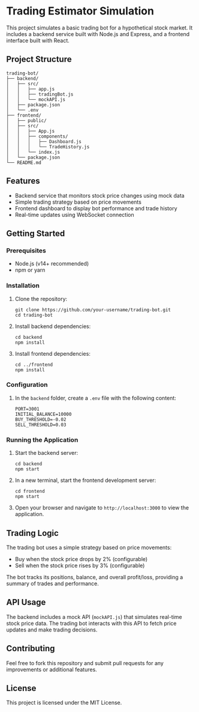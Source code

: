 # Trading Estimator Simulation

This project simulates a basic trading bot for a hypothetical stock market. It includes a backend service built with Node.js and Express, and a frontend interface built with React.

## Project Structure

```
trading-bot/
├── backend/
│   ├── src/
│   │   ├── app.js
│   │   ├── tradingBot.js
│   │   └── mockAPI.js
│   ├── package.json
│   └── .env
├── frontend/
│   ├── public/
│   ├── src/
│   │   ├── App.js
│   │   ├── components/
│   │   │   ├── Dashboard.js
│   │   │   └── TradeHistory.js
│   │   └── index.js
│   └── package.json
└── README.md
```

## Features

- Backend service that monitors stock price changes using mock data
- Simple trading strategy based on price movements
- Frontend dashboard to display bot performance and trade history
- Real-time updates using WebSocket connection

## Getting Started

### Prerequisites

- Node.js (v14+ recommended)
- npm or yarn

### Installation

1. Clone the repository:
   ```
   git clone https://github.com/your-username/trading-bot.git
   cd trading-bot
   ```

2. Install backend dependencies:
   ```
   cd backend
   npm install
   ```

3. Install frontend dependencies:
   ```
   cd ../frontend
   npm install
   ```

### Configuration

1. In the `backend` folder, create a `.env` file with the following content:
   ```
   PORT=3001
   INITIAL_BALANCE=10000
   BUY_THRESHOLD=-0.02
   SELL_THRESHOLD=0.03
   ```

### Running the Application

1. Start the backend server:
   ```
   cd backend
   npm start
   ```

2. In a new terminal, start the frontend development server:
   ```
   cd frontend
   npm start
   ```

3. Open your browser and navigate to `http://localhost:3000` to view the application.

## Trading Logic

The trading bot uses a simple strategy based on price movements:
- Buy when the stock price drops by 2% (configurable)
- Sell when the stock price rises by 3% (configurable)

The bot tracks its positions, balance, and overall profit/loss, providing a summary of trades and performance.

## API Usage

The backend includes a mock API (`mockAPI.js`) that simulates real-time stock price data. The trading bot interacts with this API to fetch price updates and make trading decisions.

## Contributing

Feel free to fork this repository and submit pull requests for any improvements or additional features.

## License

This project is licensed under the MIT License.

